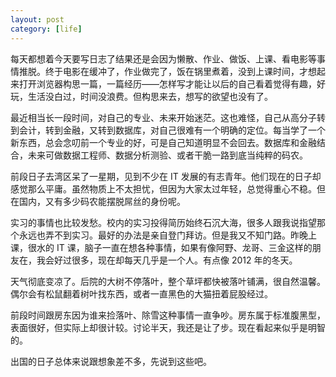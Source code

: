 ```yaml
---
layout: post
category: [life]
---
```


每天都想着今天要写日志了结果还是会因为懒散、作业、做饭、上课、看电影等事情推脱。终于电影在缓冲了，作业做完了，饭在锅里煮着，没到上课时间，才想起来打开浏览器构思一篇，一篇经历——怎样写才能让以后的自己看着觉得有趣，好玩，生活没白过，时间没浪费。但构思来去，想写的欲望也没有了。

最近相当长一段时间，对自己的专业、未来开始迷茫。这也难怪，自己从高分子转到会计，转到金融，又转到数据库，对自己很难有一个明确的定位。每当学了一个新东西，总会念叨前一个专业的好，可是自己知道明显不会回去。数据库和金融结合，未来可做数据工程师、数据分析测验、或者干脆一路到底当纯粹的码农。

前段日子去湾区呆了一星期，见到不少在 IT 发展的有志青年。他们现在的日子却感觉那么平庸。虽然物质上不太担忧，但因为大家太过年轻，总觉得重心不稳。但在国内，又有多少码农能摆脱屌丝的身份呢。

实习的事情也比较发愁。校内的实习投得简历始终石沉大海，很多人跟我说指望那个永远也弄不到实习。最好的办法是亲自登门拜访。但是我又不知门路。昨晚上课，很水的 IT 课，脑子一直在想各种事情，如果有像阿野、龙哥、三金这样的朋友在，我会好过很多，现在却每天几乎是一个人。有点像 2012 年的冬天。

天气彻底变凉了。后院的大树不停落叶，整个草坪都快被落叶铺满，很自然温馨。偶尔会有松鼠翻着树叶找东西，或者一直黑色的大猫扭着屁股经过。

前段时间跟房东因为谁来捡落叶、除雪这种事情一直争吵。房东属于标准腹黑型，表面很好，但实际上却很计较。讨论半天，我还是让了步。现在看起来似乎是明智的。

出国的日子总体来说跟想象差不多，先说到这些吧。
